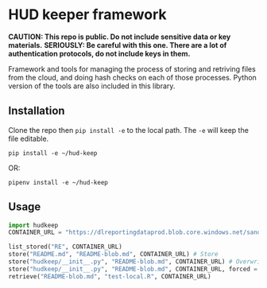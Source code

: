 # HUD keeper framework
**CAUTION: This repo is public. Do not include sensitive data or key materials.**
**SERIOUSLY: Be careful with this one. There are a lot of authentication protocols, do not include keys in them.**

Framework and tools for managing the process of storing and retriving files from the cloud, and doing hash checks on each of those processes. Python version of the tools are also included in this library.

## Installation
Clone the repo then `pip install -e` to the local path. The `-e` will keep the file editable.

```
pip install -e ~/hud-keep
```
OR:
```
pipenv install -e ~/hud-keep
```

## Usage
```python
import hudkeep
CONTAINER_URL = "https://dlreportingdataprod.blob.core.windows.net/sandbox"

list_stored("RE", CONTAINER_URL)
store("README.md", "README-blob.md", CONTAINER_URL) # Store
store("hudkeep/__init__.py", "README-blob.md", CONTAINER_URL) # Overwrite - won't work, because the hashes don't match
store("hudkeep/__init__.py", "README-blob.md", CONTAINER_URL, forced = TRUE) # Overwrite - will work, because of the forced flag
retrieve("README-blob.md", "test-local.R", CONTAINER_URL)
```
